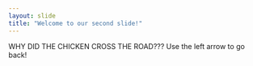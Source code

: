 ```yaml
---
layout: slide
title: "Welcome to our second slide!"
---
```

WHY DID THE CHICKEN CROSS THE ROAD???
Use the left arrow to go back!
